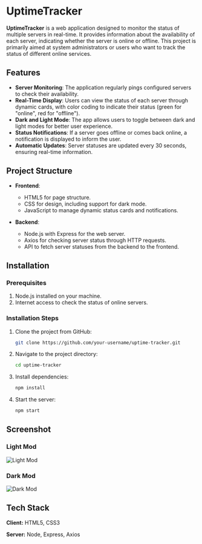 # UptimeTracker

**UptimeTracker** is a web application designed to monitor the status of multiple servers in real-time. It provides information about the availability of each server, indicating whether the server is online or offline. This project is primarily aimed at system administrators or users who want to track the status of different online services.

## Features

- **Server Monitoring**: The application regularly pings configured servers to check their availability.
- **Real-Time Display**: Users can view the status of each server through dynamic cards, with color coding to indicate their status (green for "online", red for "offline").
- **Dark and Light Mode**: The app allows users to toggle between dark and light modes for better user experience.
- **Status Notifications**: If a server goes offline or comes back online, a notification is displayed to inform the user.
- **Automatic Updates**: Server statuses are updated every 30 seconds, ensuring real-time information.

## Project Structure

- **Frontend**:
  - HTML5 for page structure.
  - CSS for design, including support for dark mode.
  - JavaScript to manage dynamic status cards and notifications.

- **Backend**:
  - Node.js with Express for the web server.
  - Axios for checking server status through HTTP requests.
  - API to fetch server statuses from the backend to the frontend.

## Installation

### Prerequisites

1. Node.js installed on your machine.
2. Internet access to check the status of online servers.

### Installation Steps

1. Clone the project from GitHub:
   ```bash
   git clone https://github.com/your-username/uptime-tracker.git

2. Navigate to the project directory:
    ```bash
    cd uptime-tracker

3. Install dependencies:
    ```bash
    npm install

4. Start the server:
    ```bash
    npm start

## Screenshot
### Light Mod
![Light Mod](https://github.com/user-attachments/assets/09b9d631-9056-4051-8604-6d638d083adf)

### Dark Mod
![Dark Mod](https://github.com/user-attachments/assets/47561b11-b62e-44fd-a1e1-212526c69169)



## Tech Stack

**Client:** HTML5, CSS3

**Server:** Node, Express, Axios

